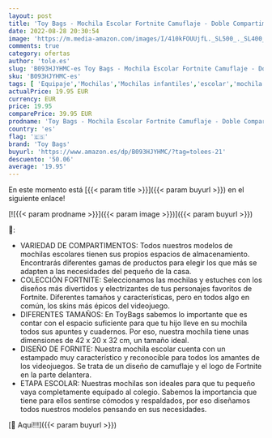 ```yaml
---
layout: post
title: 'Toy Bags - Mochila Escolar Fortnite Camuflaje - Doble Compartimento y Bolsillo Frontal - Adaptable a Carro - Tirantes y Espalda Acolchados - 42 x 32 x 20 cm - ToyBags'
date: 2022-08-28 20:30:54
image: 'https://m.media-amazon.com/images/I/410kFOUUjfL._SL500_._SL400_.jpg'
comments: true
category: ofertas
author: 'tole.es'
slug: 'B093HJYHMC-es Toy Bags - Mochila Escolar Fortnite Camuflaje - Doble...'
sku: 'B093HJYHMC-es'
tags: [ 'Equipaje','Mochilas','Mochilas infantiles','escolar','mochila','toy bags','🇪🇸', ]
actualPrice: 19.95 EUR
currency: EUR
price: 19.95
comparePrice: 39.95 EUR
prodname: 'Toy Bags - Mochila Escolar Fortnite Camuflaje - Doble Compartimento y Bolsillo Frontal - Adaptable a Carro - Tirantes y Espalda Acolchados - 42 x 32 x 20 cm - ToyBags'
country: 'es'
flag: '🇪🇸'
brand: 'Toy Bags'
buyurl: 'https://www.amazon.es/dp/B093HJYHMC/?tag=tolees-21'
descuento: '50.06'
average: '19.95'
---
```


En este momento está [{{< param title >}}]({{< param buyurl >}}) en el siguiente enlace!

[![{{< param prodname >}}]({{< param image >}})]({{< param buyurl >}})

🔎:

- VARIEDAD DE COMPARTIMENTOS: Todos nuestros modelos de mochilas escolares tienen sus propios espacios de almacenamiento. Encontrarás diferentes gamas de productos para elegir los que más se adapten a las necesidades del pequeño de la casa.
- COLECCIÓN FORTNITE: Seleccionamos las mochilas y estuches con los diseños más divertidos y electrizantes de tus personajes favoritos de Fortnite. Diferentes tamaños y características, pero en todos algo en común, los skins más épicos del videojuego.
- DIFERENTES TAMAÑOS: En ToyBags sabemos lo importante que es contar con el espacio suficiente para que tu hijo lleve en su mochila todos sus apuntes y cuadernos. Por eso, nuestra mochila tiene unas dimensiones de 42 x 20 x 32 cm, un tamaño ideal.
- DISEÑO DE FORNITE: Nuestra mochila escolar cuenta con un estampado muy característico y reconocible para todos los amantes de los videojuegos. Se trata de un diseño de camuflaje y el logo de Fortnite en la parte delantera.
- ETAPA ESCOLAR: Nuestras mochilas son ideales para que tu pequeño vaya completamente equipado al colegio. Sabemos la importancia que tiene para ellos sentirse cómodos y respaldados, por eso diseñamos todos nuestros modelos pensando en sus necesidades.

[🛒 Aquí!!!]({{< param buyurl >}})

